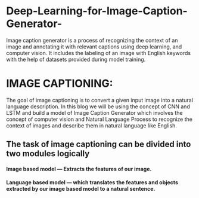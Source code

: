 # Deep-Learning-for-Image-Caption-Generator-
Image caption generator is a process of recognizing the context of an image and annotating it with relevant captions using deep learning, and computer vision. It includes the labeling of an image with English keywords with the help of datasets provided during model training.

# IMAGE CAPTIONING:
The goal of image captioning is to convert a given input image into a natural language description. In this blog we will be using the concept of CNN and LSTM and build a model of Image Caption Generator which involves the concept of computer vision and Natural Language Process to recognize the context of images and describe them in natural language like English.

## The task of image captioning can be divided into two modules logically

#### Image based model — Extracts the features of our image.

#### Language based model — which translates the features and objects extracted by our image based model to a natural sentence.
